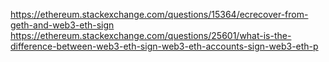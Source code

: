 https://ethereum.stackexchange.com/questions/15364/ecrecover-from-geth-and-web3-eth-sign
https://ethereum.stackexchange.com/questions/25601/what-is-the-difference-between-web3-eth-sign-web3-eth-accounts-sign-web3-eth-p